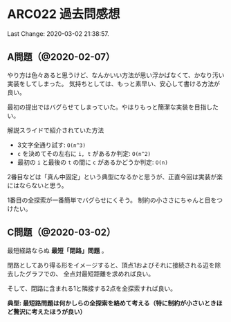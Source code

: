 # ARC022 過去問感想

Last Change: 2020-03-02 21:38:57.

## A問題（@2020-02-07）

やり方は色々あると思うけど、なんかいい方法が思い浮かばなくて、かなり汚い実装をしてしまった。
気持ちとしては、もっと素早い、安心して書ける方法が良い。

最初の提出ではバグらせてしまっていた。やはりもっと簡潔な実装を目指したい。

解説スライドで紹介されていた方法

- 3文字全通り試す: `O(n^3)`
- `c` を決めてその左右に `i, t` があるか判定: `O(n^2)`
- 最初の `i` と最後の `t` の間に `c` があるかどうか判定: `O(n)`

2番目などは「真ん中固定」という典型になるかと思うが、正直今回は実装が楽にはならないと思う。

1番目の全探索が一番簡単でバグらせにくそう。
制約の小ささにちゃんと目をつけたい。

## C問題（@2020-03-02）

最短経路ならぬ **最短「閉路」問題** 。

閉路としてあり得る形をイメージすると、頂点1およびそれに接続される辺を除去したグラフでの、
全点対最短距離を求めれば良い。

そして、閉路に含まれる1と隣接する2点を全探索すれば良い。

**典型: 最短路問題は何かしらの全探索を絡めて考える（特に制約が小さいときほど贅沢に考えたほうが良い）**

